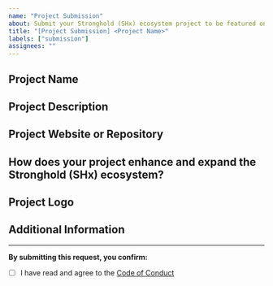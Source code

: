 ```yaml
---
name: "Project Submission"
about: Submit your Stronghold (SHx) ecosystem project to be featured on the Dashxboard.
title: "[Project Submission] <Project Name>"
labels: ["submission"]
assignees: ""
---
```


## Project Name

<!-- The name of your project -->

## Project Description

<!-- A short description of your project and its purpose in the Stronghold (SHx) ecosystem -->

## Project Website or Repository

<!-- Link to your project’s website, GitHub repo, or other relevant resource -->

## How does your project enhance and expand the Stronghold (SHx) ecosystem?

<!-- Briefly explain how your project is related to Stronghold (SHx) ecosystem -->

## Project Logo

<!-- (Optional) Attach a logo for your project, ideally .png or .svg format -->

## Additional Information

<!-- Any other details, links, or context you want to share -->

---

**By submitting this request, you confirm:**

- [ ] I have read and agree to the [Code of Conduct](https://github.com/dashxboard/dashxboard-website/blob/main/CODE_OF_CONDUCT.md)
